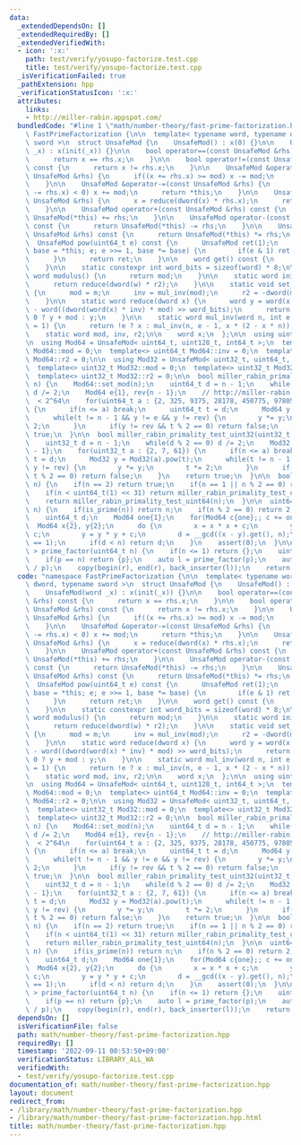 ```yaml
---
data:
  _extendedDependsOn: []
  _extendedRequiredBy: []
  _extendedVerifiedWith:
  - icon: ':x:'
    path: test/verify/yosupo-factorize.test.cpp
    title: test/verify/yosupo-factorize.test.cpp
  _isVerificationFailed: true
  _pathExtension: hpp
  _verificationStatusIcon: ':x:'
  attributes:
    links:
    - http://miller-rabin.appspot.com/
  bundledCode: "#line 1 \"math/number-theory/fast-prime-factorization.hpp\"\nnamespace\
    \ FastPrimeFactorization {\n\n  template< typename word, typename dword, typename\
    \ sword >\n  struct UnsafeMod {\n    UnsafeMod() : x(0) {}\n\n    UnsafeMod(word\
    \ _x) : x(init(_x)) {}\n\n    bool operator==(const UnsafeMod &rhs) const {\n\
    \      return x == rhs.x;\n    }\n\n    bool operator!=(const UnsafeMod &rhs)\
    \ const {\n      return x != rhs.x;\n    }\n\n    UnsafeMod &operator+=(const\
    \ UnsafeMod &rhs) {\n      if((x += rhs.x) >= mod) x -= mod;\n      return *this;\n\
    \    }\n\n    UnsafeMod &operator-=(const UnsafeMod &rhs) {\n      if(sword(x\
    \ -= rhs.x) < 0) x += mod;\n      return *this;\n    }\n\n    UnsafeMod &operator*=(const\
    \ UnsafeMod &rhs) {\n      x = reduce(dword(x) * rhs.x);\n      return *this;\n\
    \    }\n\n    UnsafeMod operator+(const UnsafeMod &rhs) const {\n      return\
    \ UnsafeMod(*this) += rhs;\n    }\n\n    UnsafeMod operator-(const UnsafeMod &rhs)\
    \ const {\n      return UnsafeMod(*this) -= rhs;\n    }\n\n    UnsafeMod operator*(const\
    \ UnsafeMod &rhs) const {\n      return UnsafeMod(*this) *= rhs;\n    }\n\n  \
    \  UnsafeMod pow(uint64_t e) const {\n      UnsafeMod ret(1);\n      for(UnsafeMod\
    \ base = *this; e; e >>= 1, base *= base) {\n        if(e & 1) ret *= base;\n\
    \      }\n      return ret;\n    }\n\n    word get() const {\n      return reduce(x);\n\
    \    }\n\n    static constexpr int word_bits = sizeof(word) * 8;\n\n    static\
    \ word modulus() {\n      return mod;\n    }\n\n    static word init(word w) {\n\
    \      return reduce(dword(w) * r2);\n    }\n\n    static void set_mod(word m)\
    \ {\n      mod = m;\n      inv = mul_inv(mod);\n      r2 = -dword(mod) % mod;\n\
    \    }\n\n    static word reduce(dword x) {\n      word y = word(x >> word_bits)\
    \ - word((dword(word(x) * inv) * mod) >> word_bits);\n      return sword(y) <\
    \ 0 ? y + mod : y;\n    }\n\n    static word mul_inv(word n, int e = 6, word x\
    \ = 1) {\n      return !e ? x : mul_inv(n, e - 1, x * (2 - x * n));\n    }\n\n\
    \    static word mod, inv, r2;\n\n    word x;\n  };\n\n  using uint128_t = __uint128_t;\n\
    \n  using Mod64 = UnsafeMod< uint64_t, uint128_t, int64_t >;\n  template<> uint64_t\
    \ Mod64::mod = 0;\n  template<> uint64_t Mod64::inv = 0;\n  template<> uint64_t\
    \ Mod64::r2 = 0;\n\n  using Mod32 = UnsafeMod< uint32_t, uint64_t, int32_t >;\n\
    \  template<> uint32_t Mod32::mod = 0;\n  template<> uint32_t Mod32::inv = 0;\n\
    \  template<> uint32_t Mod32::r2 = 0;\n\n  bool miller_rabin_primality_test_uint64(uint64_t\
    \ n) {\n    Mod64::set_mod(n);\n    uint64_t d = n - 1;\n    while(d % 2 == 0)\
    \ d /= 2;\n    Mod64 e{1}, rev{n - 1};\n    // http://miller-rabin.appspot.com/\
    \  < 2^64\n    for(uint64_t a : {2, 325, 9375, 28178, 450775, 9780504, 1795265022})\
    \ {\n      if(n <= a) break;\n      uint64_t t = d;\n      Mod64 y = Mod64(a).pow(t);\n\
    \      while(t != n - 1 && y != e && y != rev) {\n        y *= y;\n        t *=\
    \ 2;\n      }\n      if(y != rev && t % 2 == 0) return false;\n    }\n    return\
    \ true;\n  }\n\n  bool miller_rabin_primality_test_uint32(uint32_t n) {\n    Mod32::set_mod(n);\n\
    \    uint32_t d = n - 1;\n    while(d % 2 == 0) d /= 2;\n    Mod32 e{1}, rev{n\
    \ - 1};\n    for(uint32_t a : {2, 7, 61}) {\n      if(n <= a) break;\n      uint32_t\
    \ t = d;\n      Mod32 y = Mod32(a).pow(t);\n      while(t != n - 1 && y != e &&\
    \ y != rev) {\n        y *= y;\n        t *= 2;\n      }\n      if(y != rev &&\
    \ t % 2 == 0) return false;\n    }\n    return true;\n  }\n\n  bool is_prime(uint64_t\
    \ n) {\n    if(n == 2) return true;\n    if(n == 1 || n % 2 == 0) return false;\n\
    \    if(n < uint64_t(1) << 31) return miller_rabin_primality_test_uint32(n);\n\
    \    return miller_rabin_primality_test_uint64(n);\n  }\n\n  uint64_t pollard_rho(uint64_t\
    \ n) {\n    if(is_prime(n)) return n;\n    if(n % 2 == 0) return 2;\n    Mod64::set_mod(n);\n\
    \    uint64_t d;\n    Mod64 one{1};\n    for(Mod64 c{one};; c += one) {\n    \
    \  Mod64 x{2}, y{2};\n      do {\n        x = x * x + c;\n        y = y * y +\
    \ c;\n        y = y * y + c;\n        d = __gcd((x - y).get(), n);\n      } while(d\
    \ == 1);\n      if(d < n) return d;\n    }\n    assert(0);\n  }\n\n  vector< uint64_t\
    \ > prime_factor(uint64_t n) {\n    if(n <= 1) return {};\n    uint64_t p = pollard_rho(n);\n\
    \    if(p == n) return {p};\n    auto l = prime_factor(p);\n    auto r = prime_factor(n\
    \ / p);\n    copy(begin(r), end(r), back_inserter(l));\n    return l;\n  }\n};\n"
  code: "namespace FastPrimeFactorization {\n\n  template< typename word, typename\
    \ dword, typename sword >\n  struct UnsafeMod {\n    UnsafeMod() : x(0) {}\n\n\
    \    UnsafeMod(word _x) : x(init(_x)) {}\n\n    bool operator==(const UnsafeMod\
    \ &rhs) const {\n      return x == rhs.x;\n    }\n\n    bool operator!=(const\
    \ UnsafeMod &rhs) const {\n      return x != rhs.x;\n    }\n\n    UnsafeMod &operator+=(const\
    \ UnsafeMod &rhs) {\n      if((x += rhs.x) >= mod) x -= mod;\n      return *this;\n\
    \    }\n\n    UnsafeMod &operator-=(const UnsafeMod &rhs) {\n      if(sword(x\
    \ -= rhs.x) < 0) x += mod;\n      return *this;\n    }\n\n    UnsafeMod &operator*=(const\
    \ UnsafeMod &rhs) {\n      x = reduce(dword(x) * rhs.x);\n      return *this;\n\
    \    }\n\n    UnsafeMod operator+(const UnsafeMod &rhs) const {\n      return\
    \ UnsafeMod(*this) += rhs;\n    }\n\n    UnsafeMod operator-(const UnsafeMod &rhs)\
    \ const {\n      return UnsafeMod(*this) -= rhs;\n    }\n\n    UnsafeMod operator*(const\
    \ UnsafeMod &rhs) const {\n      return UnsafeMod(*this) *= rhs;\n    }\n\n  \
    \  UnsafeMod pow(uint64_t e) const {\n      UnsafeMod ret(1);\n      for(UnsafeMod\
    \ base = *this; e; e >>= 1, base *= base) {\n        if(e & 1) ret *= base;\n\
    \      }\n      return ret;\n    }\n\n    word get() const {\n      return reduce(x);\n\
    \    }\n\n    static constexpr int word_bits = sizeof(word) * 8;\n\n    static\
    \ word modulus() {\n      return mod;\n    }\n\n    static word init(word w) {\n\
    \      return reduce(dword(w) * r2);\n    }\n\n    static void set_mod(word m)\
    \ {\n      mod = m;\n      inv = mul_inv(mod);\n      r2 = -dword(mod) % mod;\n\
    \    }\n\n    static word reduce(dword x) {\n      word y = word(x >> word_bits)\
    \ - word((dword(word(x) * inv) * mod) >> word_bits);\n      return sword(y) <\
    \ 0 ? y + mod : y;\n    }\n\n    static word mul_inv(word n, int e = 6, word x\
    \ = 1) {\n      return !e ? x : mul_inv(n, e - 1, x * (2 - x * n));\n    }\n\n\
    \    static word mod, inv, r2;\n\n    word x;\n  };\n\n  using uint128_t = __uint128_t;\n\
    \n  using Mod64 = UnsafeMod< uint64_t, uint128_t, int64_t >;\n  template<> uint64_t\
    \ Mod64::mod = 0;\n  template<> uint64_t Mod64::inv = 0;\n  template<> uint64_t\
    \ Mod64::r2 = 0;\n\n  using Mod32 = UnsafeMod< uint32_t, uint64_t, int32_t >;\n\
    \  template<> uint32_t Mod32::mod = 0;\n  template<> uint32_t Mod32::inv = 0;\n\
    \  template<> uint32_t Mod32::r2 = 0;\n\n  bool miller_rabin_primality_test_uint64(uint64_t\
    \ n) {\n    Mod64::set_mod(n);\n    uint64_t d = n - 1;\n    while(d % 2 == 0)\
    \ d /= 2;\n    Mod64 e{1}, rev{n - 1};\n    // http://miller-rabin.appspot.com/\
    \  < 2^64\n    for(uint64_t a : {2, 325, 9375, 28178, 450775, 9780504, 1795265022})\
    \ {\n      if(n <= a) break;\n      uint64_t t = d;\n      Mod64 y = Mod64(a).pow(t);\n\
    \      while(t != n - 1 && y != e && y != rev) {\n        y *= y;\n        t *=\
    \ 2;\n      }\n      if(y != rev && t % 2 == 0) return false;\n    }\n    return\
    \ true;\n  }\n\n  bool miller_rabin_primality_test_uint32(uint32_t n) {\n    Mod32::set_mod(n);\n\
    \    uint32_t d = n - 1;\n    while(d % 2 == 0) d /= 2;\n    Mod32 e{1}, rev{n\
    \ - 1};\n    for(uint32_t a : {2, 7, 61}) {\n      if(n <= a) break;\n      uint32_t\
    \ t = d;\n      Mod32 y = Mod32(a).pow(t);\n      while(t != n - 1 && y != e &&\
    \ y != rev) {\n        y *= y;\n        t *= 2;\n      }\n      if(y != rev &&\
    \ t % 2 == 0) return false;\n    }\n    return true;\n  }\n\n  bool is_prime(uint64_t\
    \ n) {\n    if(n == 2) return true;\n    if(n == 1 || n % 2 == 0) return false;\n\
    \    if(n < uint64_t(1) << 31) return miller_rabin_primality_test_uint32(n);\n\
    \    return miller_rabin_primality_test_uint64(n);\n  }\n\n  uint64_t pollard_rho(uint64_t\
    \ n) {\n    if(is_prime(n)) return n;\n    if(n % 2 == 0) return 2;\n    Mod64::set_mod(n);\n\
    \    uint64_t d;\n    Mod64 one{1};\n    for(Mod64 c{one};; c += one) {\n    \
    \  Mod64 x{2}, y{2};\n      do {\n        x = x * x + c;\n        y = y * y +\
    \ c;\n        y = y * y + c;\n        d = __gcd((x - y).get(), n);\n      } while(d\
    \ == 1);\n      if(d < n) return d;\n    }\n    assert(0);\n  }\n\n  vector< uint64_t\
    \ > prime_factor(uint64_t n) {\n    if(n <= 1) return {};\n    uint64_t p = pollard_rho(n);\n\
    \    if(p == n) return {p};\n    auto l = prime_factor(p);\n    auto r = prime_factor(n\
    \ / p);\n    copy(begin(r), end(r), back_inserter(l));\n    return l;\n  }\n};\n"
  dependsOn: []
  isVerificationFile: false
  path: math/number-theory/fast-prime-factorization.hpp
  requiredBy: []
  timestamp: '2022-09-11 00:53:50+09:00'
  verificationStatus: LIBRARY_ALL_WA
  verifiedWith:
  - test/verify/yosupo-factorize.test.cpp
documentation_of: math/number-theory/fast-prime-factorization.hpp
layout: document
redirect_from:
- /library/math/number-theory/fast-prime-factorization.hpp
- /library/math/number-theory/fast-prime-factorization.hpp.html
title: math/number-theory/fast-prime-factorization.hpp
---
```

